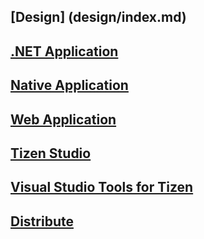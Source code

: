 ## [Design] (design/index.md)
## [.NET Application](dotnet/index.md)
## [Native Application](native/index.md)
## [Web Application](web/index.md)
## [Tizen Studio](tizen-studio/index.md)
## [Visual Studio Tools for Tizen](vstools/index.md)
## [Distribute](distribute/index.md)
